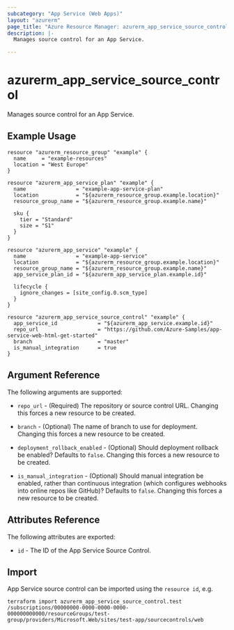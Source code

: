```yaml
---
subcategory: "App Service (Web Apps)"
layout: "azurerm"
page_title: "Azure Resource Manager: azurerm_app_service_source_control"
description: |-
  Manages source control for an App Service.

---
```


# azurerm_app_service_source_control

Manages source control for an App Service.

## Example Usage

```hcl
resource "azurerm_resource_group" "example" {
  name     = "example-resources"
  location = "West Europe"
}

resource "azurerm_app_service_plan" "example" {
  name                = "example-app-service-plan"
  location            = "${azurerm_resource_group.example.location}"
  resource_group_name = "${azurerm_resource_group.example.name}"

  sku {
    tier = "Standard"
    size = "S1"
  }
}

resource "azurerm_app_service" "example" {
  name                = "example-app-service"
  location            = "${azurerm_resource_group.example.location}"
  resource_group_name = "${azurerm_resource_group.example.name}"
  app_service_plan_id = "${azurerm_app_service_plan.example.id}"

  lifecycle {
    ignore_changes = [site_config.0.scm_type]
  }
}

resource "azurerm_app_service_source_control" "example" {
  app_service_id             = "${azurerm_app_service.example.id}"
  repo_url                   = "https://github.com/Azure-Samples/app-service-web-html-get-started"
  branch                     = "master"
  is_manual_integration      = true
}
```

## Argument Reference

The following arguments are supported:

* `repo_url` - (Required) The repository or source control URL. Changing this forces a new resource to be created.

* `branch` - (Optional) The name of branch to use for deployment. Changing this forces a new resource to be created.

* `deployment_rollback_enabled` - (Optional) Should deployment rollback be enabled? Defaults to `false`. Changing this forces a new resource to be created.

* `is_manual_integration` - (Optional) Should manual integration be enabled, rather than continuous integration (which configures webhooks into online repos like GitHub)? Defaults to `false`. Changing this forces a new resource to be created.

## Attributes Reference

The following attributes are exported:

* `id` - The ID of the App Service Source Control.

## Import

App Service source control can be imported using the `resource id`, e.g.

```shell
terraform import azurerm_app_service_source_control.test /subscriptions/00000000-0000-0000-0000-000000000000/resourceGroups/test-group/providers/Microsoft.Web/sites/test-app/sourcecontrols/web
```
